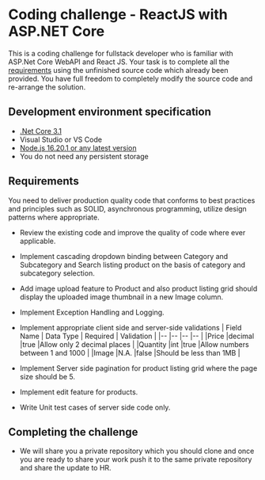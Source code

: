 # Coding challenge - ReactJS with ASP.NET Core

This is a coding challenge for fullstack developer who is familiar with ASP.Net Core WebAPI and React JS. Your task is to complete all the [requirements](#requirements) using the unfinished source code which already been provided. You have full freedom to completely modify the source code and re-arrange the solution. 

## Development environment specification
* [.Net Core 3.1](https://dotnet.microsoft.com/en-us/download/dotnet/3.1)
* Visual Studio or VS Code
* [Node.js 16.20.1 or any latest version](https://nodejs.org/en/blog/release/v16.20.1)
* You do not need any persistent storage

## Requirements
You need to deliver production quality code that conforms to best practices and principles such as SOLID, asynchronous programming, utilize design patterns where appropriate.

* Review the existing code and improve the quality of code where ever applicable.

* Implement cascading dropdown binding between Category and Subcategory and Search listing product on the basis of category and subcategory selection.

* Add image upload feature to Product and also product listing grid should display the uploaded image thumbnail in a new Image column.

* Implement Exception Handling and Logging.

* Implement appropriate client side and server-side validations
     | Field Name  | Data Type  | Required | Validation                               |
     |--           |--          |--        |--                                        |
     |Price        |decimal     |true      |Allow only 2 decimal places               |
     |Quantity     |int         |true      |Allow numbers between 1 and 1000          |
     |Image        |N.A.        |false     |Should be less than 1MB                   |

* Implement Server side pagination for product listing grid where the page size should be 5.

* Implement edit feature for products.

* Write Unit test cases of server side code only.

## Completing the challenge
  
* We will share you a private repository which you should clone and once you are ready to share your work push it to the same private repository and share the update to HR.
